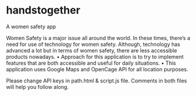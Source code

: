 # handstogether
A women safety app

Women Safety is a major issue all around the world. In these times, there’s a need for use of
technology for women safety. Although, technology has advanced a lot but in terms of
women safety, there are less accessible products nowadays.
• Approach for this application is to try to implement features that are both accessible and
useful for daily situations.
• This application uses Google Maps and OpenCage API for all location purposes.


Please change API keys in path.html & script.js file. Comments in both files will help you follow along.

